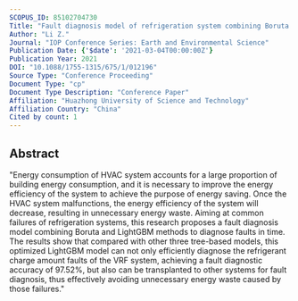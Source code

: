 ```yaml
---
SCOPUS_ID: 85102704730
Title: "Fault diagnosis model of refrigeration system combining Boruta and LightGBM methods for energy saving"
Author: "Li Z."
Journal: "IOP Conference Series: Earth and Environmental Science"
Publication Date: {'$date': '2021-03-04T00:00:00Z'}
Publication Year: 2021
DOI: "10.1088/1755-1315/675/1/012196"
Source Type: "Conference Proceeding"
Document Type: "cp"
Document Type Description: "Conference Paper"
Affiliation: "Huazhong University of Science and Technology"
Affiliation Country: "China"
Cited by count: 1
---
```


## Abstract
"Energy consumption of HVAC system accounts for a large proportion of building energy consumption, and it is necessary to improve the energy efficiency of the system to achieve the purpose of energy saving. Once the HVAC system malfunctions, the energy efficiency of the system will decrease, resulting in unnecessary energy waste. Aiming at common failures of refrigeration systems, this research proposes a fault diagnosis model combining Boruta and LightGBM methods to diagnose faults in time. The results show that compared with other three tree-based models, this optimized LightGBM model can not only efficiently diagnose the refrigerant charge amount faults of the VRF system, achieving a fault diagnostic accuracy of 97.52%, but also can be transplanted to other systems for fault diagnosis, thus effectively avoiding unnecessary energy waste caused by those failures."
